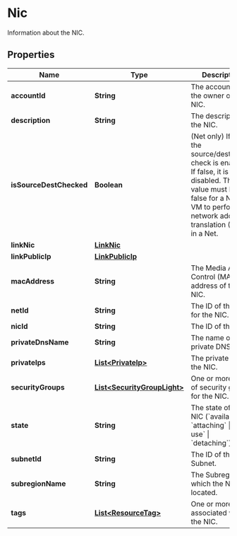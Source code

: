 

# Nic

Information about the NIC.

## Properties

| Name | Type | Description | Notes |
|------------ | ------------- | ------------- | -------------|
|**accountId** | **String** | The account ID of the owner of the NIC. |  [optional] |
|**description** | **String** | The description of the NIC. |  [optional] |
|**isSourceDestChecked** | **Boolean** | (Net only) If true, the source/destination check is enabled. If false, it is disabled. This value must be false for a NAT VM to perform network address translation (NAT) in a Net. |  [optional] |
|**linkNic** | [**LinkNic**](LinkNic.md) |  |  [optional] |
|**linkPublicIp** | [**LinkPublicIp**](LinkPublicIp.md) |  |  [optional] |
|**macAddress** | **String** | The Media Access Control (MAC) address of the NIC. |  [optional] |
|**netId** | **String** | The ID of the Net for the NIC. |  [optional] |
|**nicId** | **String** | The ID of the NIC. |  [optional] |
|**privateDnsName** | **String** | The name of the private DNS. |  [optional] |
|**privateIps** | [**List&lt;PrivateIp&gt;**](PrivateIp.md) | The private IPs of the NIC. |  [optional] |
|**securityGroups** | [**List&lt;SecurityGroupLight&gt;**](SecurityGroupLight.md) | One or more IDs of security groups for the NIC. |  [optional] |
|**state** | **String** | The state of the NIC (&#x60;available&#x60; \\| &#x60;attaching&#x60; \\| &#x60;in-use&#x60; \\| &#x60;detaching&#x60;). |  [optional] |
|**subnetId** | **String** | The ID of the Subnet. |  [optional] |
|**subregionName** | **String** | The Subregion in which the NIC is located. |  [optional] |
|**tags** | [**List&lt;ResourceTag&gt;**](ResourceTag.md) | One or more tags associated with the NIC. |  [optional] |



